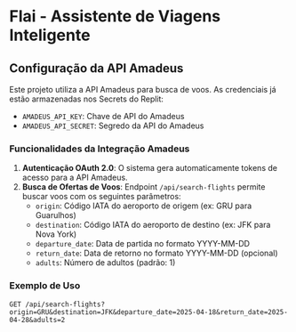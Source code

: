 # Flai - Assistente de Viagens Inteligente

## Configuração da API Amadeus

Este projeto utiliza a API Amadeus para busca de voos. As credenciais já estão armazenadas nos Secrets do Replit:

- `AMADEUS_API_KEY`: Chave de API do Amadeus
- `AMADEUS_API_SECRET`: Segredo da API do Amadeus

### Funcionalidades da Integração Amadeus

1. **Autenticação OAuth 2.0**: O sistema gera automaticamente tokens de acesso para a API Amadeus.
2. **Busca de Ofertas de Voos**: Endpoint `/api/search-flights` permite buscar voos com os seguintes parâmetros:
   - `origin`: Código IATA do aeroporto de origem (ex: GRU para Guarulhos)
   - `destination`: Código IATA do aeroporto de destino (ex: JFK para Nova York)
   - `departure_date`: Data de partida no formato YYYY-MM-DD
   - `return_date`: Data de retorno no formato YYYY-MM-DD (opcional)
   - `adults`: Número de adultos (padrão: 1)

### Exemplo de Uso

```
GET /api/search-flights?origin=GRU&destination=JFK&departure_date=2025-04-18&return_date=2025-04-28&adults=2